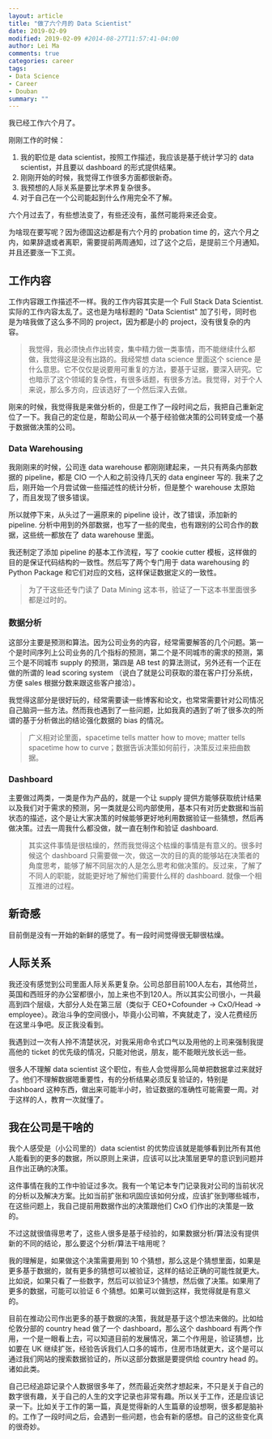 ```yaml
---
layout: article
title: "做了六个月的 Data Scientist"
date: 2019-02-09
modified: 2019-02-09 #2014-08-27T11:57:41-04:00
author: Lei Ma
comments: true
categories: career
tags:
- Data Science
- Career
- Douban
summary: ""
---
```



我已经工作六个月了。

刚刚工作的时候：

1. 我的职位是 data scientist，按照工作描述，我应该是基于统计学习的 data scientist，并且要以 dashboard 的形式提供结果。
2. 刚刚开始的时候，我觉得工作很多方面都很新奇。
3. 我预想的人际关系是要比学术界复杂很多。
4. 对于自己在一个公司能起到什么作用完全不了解。

六个月过去了，有些想法变了，有些还没有，虽然可能将来还会变。

为啥现在要写呢？因为德国这边都是有六个月的 probation time 的，这六个月之内，如果辞退或者离职，需要提前两周通知，过了这个之后，是提前三个月通知。并且还要涨一下工资。

## 工作内容

工作内容跟工作描述不一样。我的工作内容其实是一个 Full Stack Data Scientist. 实际的工作内容太乱了。这也是为啥标题的 "Data Scientist" 加了引号，同时也是为啥我做了这么多不同的 project，因为都是小的 project，没有很复杂的内容。

> 我觉得，我必须快点作出转变，集中精力做一类事情，而不能继续什么都做，我觉得这是没有出路的。我经常想 data science 里面这个 science 是什么意思。它不仅仅是说要用可重复的方法，要基于证据，要深入研究。它也暗示了这个领域的复杂性，有很多话题，有很多方法。我觉得，对于个人来说，那么多方向，应该选好了一个然后深入去做。

刚来的时候，我觉得我是来做分析的，但是工作了一段时间之后，我把自己重新定位了一下。我自己的定位是，帮助公司从一个基于经验做决策的公司转变成一个基于数据做决策的公司。

### Data Warehousing

我刚刚来的时候，公司连 data warehouse 都刚刚建起来，一共只有两条内部数据的 pipeline，都是 CIO 一个人和之前没待几天的 data engineer 写的. 我来了之后，刚开始一个月尝试做一些描述性的统计分析，但是整个 warehouse 太原始了，而且发现了很多错误。

所以就停下来，从头过了一遍原来的 pipeline 设计，改了错误，添加新的 pipeline. 分析中用到的外部数据，也写了一些的爬虫，也有跟别的公司合作的数据，这些统一都放在了 data warehouse 里面。

我还制定了添加 pipeline 的基本工作流程，写了 cookie cutter 模板，这样做的目的是保证代码结构的一致性。然后写了两个专门用于 data warehousing 的 Python Package 和它们对应的文档，这样保证数据定义的一致性。

> 为了干这些还专门读了 Data Mining 这本书，验证了一下这本书里面很多都是过时的。

### 数据分析

这部分主要是预测和算法。因为公司业务的内容，经常需要解答的几个问题。第一个是时间序列上公司业务的几个指标的预测，第二个是不同城市的需求的预测，第三个是不同城市 supply 的预测，第四是 AB test 的算法测试，另外还有一个正在做的所谓的 lead scoring system （说白了就是公司获取的潜在客户打分系统，方便 sales 根据分数来跟这些客户接洽）。

我觉得这部分是很好玩的，经常需要读一些博客和论文，也常常需要针对公司情况自己脑洞一些方法。然而我也遇到了一些问题，比如我真的遇到了听了很多次的所谓的基于分析做出的结论强化数据的 bias 的情况。

> 广义相对论里面，spacetime tells matter how to move; matter tells spacetime how to curve；数据告诉决策如何前行，决策反过来扭曲数据。

### Dashboard

主要做过两类，一类是作为产品的，就是一个让 supply 提供方能够获取统计结果以及我们对于需求的预测，另一类就是公司内部使用，基本只有对历史数据和当前状态的描述，这个是让大家决策的时候能够更好地利用数据验证一些猜想，然后再做决策。过去一周我什么都没做，就一直在制作和验证 dashboard.

> 其实这件事情是很枯燥的，然而我觉得这个枯燥的事情是有意义的。很多时候这个 dashboard 只需要做一次，做这一次的目的真的能够站在决策者的角度思考，能够了解不同层次的人是怎么思考和做决策的。反过来，了解了不同人的职能，就能更好地了解他们需要什么样的 dashboard. 就像一个相互推进的过程。

## 新奇感

目前倒是没有一开始的新鲜的感觉了。有一段时间觉得很无聊很枯燥。

## 人际关系

我还没有感觉到公司里面人际关系更复杂。公司总部目前100人左右，其他荷兰，英国和西班牙的办公室都很小，加上来也不到120人。所以其实公司很小，一共最高到四个层级，大部分人处在第三层（类似于 CEO+Cofounder -> CxO/Head -> employee）。政治斗争的空间很小，毕竟小公司嘛，不爽就走了，没人花费经历在这里斗争吧。反正我没看到。

我遇到过一次有人拎不清楚状况，对我采用命令式口气以及用他的上司来强制我提高他的 ticket 的优先级的情况，只能对他说，朋友，能不能眼光放长远一些。

很多人不理解 data scientist 这个职位，有些人会觉得那么简单把数据拿过来就好了。他们不理解数据嗯重要性，有的分析结果必须反复验证的，特别是 dashboard 这种东西，做出来可能半小时，验证数据的准确性可能需要一周。对于这样的人，教育一次就懂了。

## 我在公司是干啥的

我个人感受是（小公司里的）data scientist 的优势应该就是能够看到比所有其他人能看到的更多的数据，所以原则上来讲，应该可以比决策层更早的意识到问题并且作出正确的决策。

这件事情在我的工作中验证过多次。我有一个笔记本专门记录我对公司的当前状况的分析以及解决方案。比如当前扩张和巩固应该如何分成，应该扩张到哪些城市，在这些问题上，我自己提前用数据作出的决策跟他们 CxO 们作出的决策是一致的。

不过这就很值得思考了，这些人很多是基于经验的，如果数据分析/算法没有提供新的不同的结论，那么要这个分析/算法干啥用呢？

我的理解是，如果做这个决策需要用到 10 个猜想，那么这是个猜想里面，如果是更多基于数据的，就有更多的猜想可以被验证，这样的结论正确的可能性就更大。比如说，如果只看了一些数字，然后可以验证3个猜想，然后做了决策。如果用了更多的数据，可能可以验证 6 个猜想。如果可以做到这样，我觉得就是有意义的。

目前在推动公司作出更多的基于数据的决策，我就是基于这个想法来做的。比如给伦敦分部的 country head 做了一个 dashboard，那么这个 dashboard 有两个作用，一个是一眼看上去，可以知道目前的发展情况，第二个作用是，验证猜想，比如要在 UK 继续扩张，经验告诉我们人口多的城市，住房市场就更大，这个是可以通过我们网站的搜索数据验证的，所以这部分数据是要提供给 country head 的。诸如此类。



自己已经追踪记录个人数据很多年了，然而最近突然才想起来，不只是关于自己的数字很有趣，关于自己的人生的文字记录也非常有趣。所以关于工作，还是应该记录一下。比如关于工作的第一篇，真是觉得新的人生篇章的设想啊，很多都是脑补的。工作了一段时间之后，会遇到一些问题，也会有新的感想。自己的这些变化真的很奇妙。


